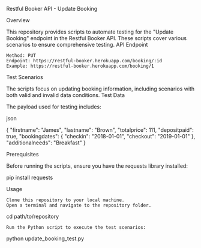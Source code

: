 Restful Booker API - Update Booking

Overview

This repository provides scripts to automate testing for the "Update Booking" endpoint in the Restful Booker API. These scripts cover various scenarios to ensure comprehensive testing.
API Endpoint

    Method: PUT
    Endpoint: https://restful-booker.herokuapp.com/booking/:id
    Example: https://restful-booker.herokuapp.com/booking/1

Test Scenarios 

The scripts focus on updating booking information, including scenarios with both valid and invalid data conditions.
Test Data

The payload used for testing includes:

json

{
  "firstname": "James",
  "lastname": "Brown",
  "totalprice": 111,
  "depositpaid": true,
  "bookingdates": {
    "checkin": "2018-01-01",
    "checkout": "2019-01-01"
  },
  "additionalneeds": "Breakfast"
}

Prerequisites

Before running the scripts, ensure you have the requests library installed:



pip install requests

Usage

    Clone this repository to your local machine.
    Open a terminal and navigate to the repository folder.



cd path/to/repository

    Run the Python script to execute the test scenarios:



python update_booking_test.py

